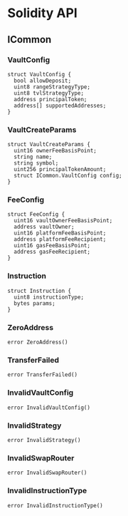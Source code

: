 # Solidity API

## ICommon

### VaultConfig

```solidity
struct VaultConfig {
  bool allowDeposit;
  uint8 rangeStrategyType;
  uint8 tvlStrategyType;
  address principalToken;
  address[] supportedAddresses;
}
```

### VaultCreateParams

```solidity
struct VaultCreateParams {
  uint16 ownerFeeBasisPoint;
  string name;
  string symbol;
  uint256 principalTokenAmount;
  struct ICommon.VaultConfig config;
}
```

### FeeConfig

```solidity
struct FeeConfig {
  uint16 vaultOwnerFeeBasisPoint;
  address vaultOwner;
  uint16 platformFeeBasisPoint;
  address platformFeeRecipient;
  uint16 gasFeeBasisPoint;
  address gasFeeRecipient;
}
```

### Instruction

```solidity
struct Instruction {
  uint8 instructionType;
  bytes params;
}
```

### ZeroAddress

```solidity
error ZeroAddress()
```

### TransferFailed

```solidity
error TransferFailed()
```

### InvalidVaultConfig

```solidity
error InvalidVaultConfig()
```

### InvalidStrategy

```solidity
error InvalidStrategy()
```

### InvalidSwapRouter

```solidity
error InvalidSwapRouter()
```

### InvalidInstructionType

```solidity
error InvalidInstructionType()
```


